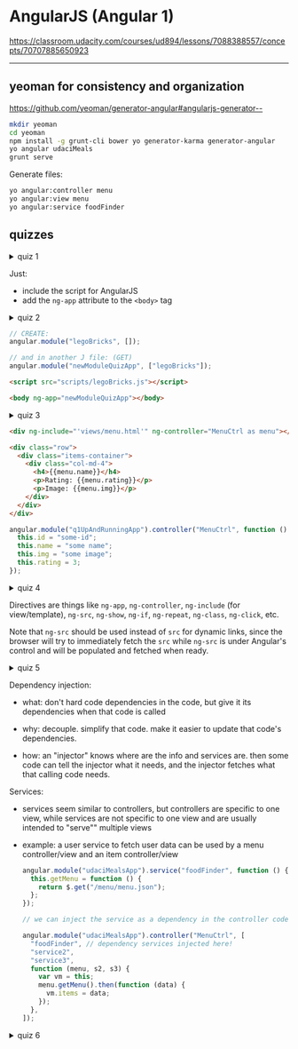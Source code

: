 # AngularJS (Angular 1)

<https://classroom.udacity.com/courses/ud894/lessons/7088388557/concepts/70707885650923>

---

## yeoman for consistency and organization

<https://github.com/yeoman/generator-angular#angularjs-generator-->

```bash
mkdir yeoman
cd yeoman
npm install -g grunt-cli bower yo generator-karma generator-angular
yo angular udaciMeals
grunt serve
```

Generate files:

```bash
yo angular:controller menu
yo angular:view menu
yo angular:service foodFinder
```

## quizzes

<details>
<summary>quiz 1</summary>

<https://github.com/udacity/FEF-Quiz-Angular-Up-and-Running>

```bash
gh repo clone udacity/FEF-Quiz-Angular-Up-and-Running
cd FEF-Quiz-Angular-Up-and-Running
npm install
bower install
grunt serve
```

</details>

Just:

- include the script for AngularJS
- add the `ng-app` attribute to the `<body>` tag

<details>
<summary>quiz 2</summary>

<https://github.com/udacity/FEF-Quiz-Angular-Module>

```bash
gh repo clone udacity/FEF-Quiz-Angular-Module
cd FEF-Quiz-Angular-Module
npm install; bower install; grunt serve
```

</details>

```js
// CREATE:
angular.module("legoBricks", []);

// and in another J file: (GET)
angular.module("newModuleQuizApp", ["legoBricks"]);
```

```html
<script src="scripts/legoBricks.js"></script>
```

```html
<body ng-app="newModuleQuizApp"></body>
```

<details>
<summary>quiz 3</summary>

```bash
gh repo clone udacity/FEF-Quiz-Angular-Bootstrap; cd FEF-Quiz-Angular-Bootstrap; npm install; bower install; grunt serve
```

</details>

```html
<div ng-include="'views/menu.html'" ng-controller="MenuCtrl as menu"></div>
```

```html
<div class="row">
  <div class="items-container">
    <div class="col-md-4">
      <h4>{{menu.name}}</h4>
      <p>Rating: {{menu.rating}}</p>
      <p>Image: {{menu.img}}</p>
    </div>
  </div>
</div>
```

```js
angular.module("q1UpAndRunningApp").controller("MenuCtrl", function () {
  this.id = "some-id";
  this.name = "some name";
  this.img = "some image";
  this.rating = 3;
});
```

<details>
<summary>quiz 4</summary>

```bash
gh repo clone udacity/FEF-Quiz-Angular-Controllers; cd FEF-Quiz-Angular-Controllers; npm install; bower install; grunt serve
```

</details>

Directives are things like `ng-app`, `ng-controller`, `ng-include` (for view/template), `ng-src`, `ng-show`, `ng-if`, `ng-repeat`, `ng-class`, `ng-click`, etc.

Note that `ng-src` should be used instead of `src` for dynamic links, since the browser will try to immediately fetch the `src` while `ng-src` is under Angular's control and will be populated and fetched when ready.

<details>
<summary>quiz 5</summary>

```bash
gh repo clone udacity/FEF-Quiz-Angular-Directives; cd FEF-Quiz-Angular-Directives; npm i; bower install; grunt serve
```

</details>

Dependency injection:

- what: don't hard code dependencies in the code, but give it its dependencies when that code is called

- why: decouple. simplify that code. make it easier to update that code's dependencies.

- how: an "injector" knows where are the info and services are. then some code can tell the injector what it needs, and the injector fetches what that calling code needs.

Services:

- services seem similar to controllers, but controllers are specific to one view, while services are not specific to one view and are usually intended to "serve"" multiple views

- example: a user service to fetch user data can be used by a menu controller/view and an item controller/view

  ```js
  angular.module("udaciMealsApp").service("foodFinder", function () {
    this.getMenu = function () {
      return $.get("/menu/menu.json");
    };
  });

  // we can inject the service as a dependency in the controller code:

  angular.module("udaciMealsApp").controller("MenuCtrl", [
    "foodFinder", // dependency services injected here!
    "service2",
    "service3",
    function (menu, s2, s3) {
      var vm = this;
      menu.getMenu().then(function (data) {
        vm.items = data;
      });
    },
  ]);
  ```

<details>
<summary>quiz 6</summary>

```bash
gh repo clone udacity/FEF-Quiz-Angular-Services; cd FEF-Quiz-Angular-Services; npm i; bower install; grunt serve
```

</details>
